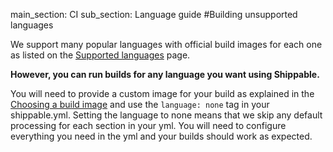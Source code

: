 main_section: CI
sub_section: Language guide
#Building unsupported languages

We support many popular languages with official build images for each one as listed on the [Supported languages](../getting-started/supported-languages/) page.

**However, you can run builds for any language you want using Shippable.**

You will need to provide a custom image for your build as explained in the [Choosing a build image](build-image/) and use the `language: none` tag in your shippable.yml. Setting the language to none means that we skip any default processing for each section in your yml. You will need to configure everything you need in the yml and your builds should work as expected.
